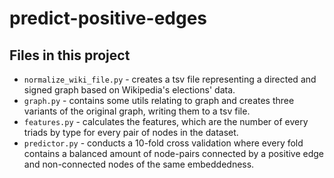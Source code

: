 # predict-positive-edges

## Files in this project
* `normalize_wiki_file.py` - creates a tsv file representing a directed and signed graph based on Wikipedia's elections' data.
* `graph.py` - contains some utils relating to graph and creates three variants of the original graph, writing them to a tsv file.
* `features.py` - calculates the features, which are the number of every triads by type for every pair of nodes in the dataset.
* `predictor.py` - conducts a 10-fold cross validation where every fold contains a balanced amount of node-pairs connected by a positive edge and non-connected nodes of the same embeddedness.
